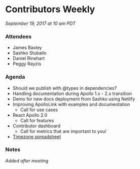 # Contributors Weekly

*September 19, 2017 at 10 am PDT*

### Attendees
- James Baxley
- Sashko Stubailo
- Daniel Rinehart
- Peggy Rayzis

### Agenda
- Should we publish with @types in dependencies?
- Handling documentation during Apollo 1.x - 2.x transition
- Demo for new docs deployment from Sashko using Netlify
- Improving ApolloLink with examples and documentation
  - Call for use cases
- React Apollo 2.0
  - Call for features
- Contributor dashboard
  - Call for metrics that are important to you!
- [Timezone spreadsheet](https://meteor.quip.com/YGSnAIzjF2WY/Contributor-Timezone)

### Notes
*Added after meeting*
